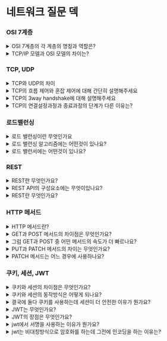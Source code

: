# 네트워크 질문 덱

### OSI 7계층

<details>
  <summary>OSI 7계층의 각 계층의 명칭과 역할은?</summary>

##### 초안  

1계층은 피지컬 계층으로 케이블과 같은 장비를 통한 물리적인 연결으로 데이터를 전기신호로 변환해 전송하고,
2계층은 데이터링크 계층으로 로컬네트워크에서 데이터를 안전하게 전송하는 역할을 하며 mac주소를 사용하고 스위치등의 장비가 있습니다.
3계층은 네트워크 계층으로 라우터와 ip 주소를 사용합니다. 3계층부터 원격지 네트워크와 통신이 가능하며 데이터를 안전하고 빠르게 전송하는 역할을 담당합니다.
4계층은 트랜스포트 계층으로 tcp나 udp 프로토콜을 사용하고 신뢰할 수 있는 데이터를 주고 받을 수 있도록 해준다
5계층은 세션 계층으로 포트를 통해 통신 장치 간에 연결을 관리합니다
6계층은 프레젠테이션 계층으로 압축, 인코딩,디코딩, 암호화,복호화등의 작업을 합니다.
7계층은 어플리케이션 계층으로 사용자가 직접 상호작용하는 계층입니다. http, smtp 등의 프로토콜을 사용합니다

##### chatgpt

물리 계층 (Physical Layer):
역할: 장치 간의 물리적 연결을 다루며, 케이블, 커넥터, 전송 속도 등과 같은 하드웨어 측면을 정의합니다.
기능: 비트 인코딩, 신호 전송, 물리적 토폴로지 및 전송 미디어 특성.

데이터 링크 계층 (Data Link Layer):
역할: 물리 계층 상에서 안정적인 포인트 투 포인트 및 포인트 투 멀티포인트 통신을 보장합니다.
기능: 프레임화, 주소 지정, 오류 감지 및 흐름 제어.
두 개의 하위 계층으로 나뉨: 논리적 링크 제어 (Logical Link Control, LLC) 및 미디어 액세스 제어 (Media Access Control, MAC).

네트워크 계층 (Network Layer):
역할: 다른 네트워크에 위치한 장치 간의 데이터 패킷을 주소 지정, 라우팅 및 전달합니다.
기능: 논리적 주소 지정, 라우팅, 패킷 전달 및 단편화 및 재조립.

전송 계층 (Transport Layer):
역할: 서로 다른 호스트 상의 장치 간의 최종 통신, 신뢰성 및 오류 검출 및 수정을 보장합니다.
기능: 세분화 및 재조립, 흐름 제어, 오류 검출 및 수정, 최종 통신.

세션 계층 (Session Layer):
역할: 응용 프로그램 간에 세션 또는 연결을 관리하여 통신을 설정, 유지 및 종료합니다.
기능: 대화 제어, 동기화 및 세션 관리.

표현 계층 (Presentation Layer):
역할: 데이터 변환, 암호화 및 압축을 다루어 정보가 송신자와 수신자가 이해할 수 있는 형식으로 교환되도록 합니다.
기능: 변환, 암호화, 압축 및 형식 지정.

응용 계층 (Application Layer):
역할: 네트워크 서비스를 최종 사용자 및 응용 프로세스에 직접 제공하며 네트워크와 사용자 소프트웨어 간의 인터페이스 역할을 합니다.
기능: 네트워크 가상 터미널, 파일 전송, 네트워크 관리 및 응용 프로토콜 (예: HTTP, SMTP).
이러한 계층들은 서로 다른 시스템 및 장치 간의 상호 운용성을 표준화하는 포괄적인 프레임워크를 형성합니다.
</details>

<details>
  <summary>TCP/IP 모델과 OSI 모델의 차이는?</summary>
  <br>

  ##### 초안 
  
  tcp/ip모델은 사용되는 프로토콜을 기반으로 실제 네트워크에 사용되며 osi 모델은 보다 이론적인 모델로 네트워크 동작과 다를 수 있지만 여전히 네트워크 문제를 해결하는데 유용합니다.
  <br>

  ##### chatgpt

  레이어 수: OSI에는 7개의 레이어가 있고, TCP/IP에는 4개의 레이어가 있습니다.
  특정 프로토콜: TCP/IP 모델은 실제로 사용되는 프로토콜(TCP, IP 등)을 기반으로 개발된 반면, OSI 모델은 이론적 프레임워크로 만들어졌습니다.
  유연성: TCP/IP 모델은 보다 유연한 것으로 간주되어 특히 인터넷 환경에서 실제 구현을 위해 널리 채택되었습니다.
  실제로 두 모델 모두 참조 지점으로 자주 사용되지만 실제 네트워킹 시나리오에서는 TCP/IP 모델이 더 널리 사용됩니다.
</details>

### TCP, UDP

<details>
  <summary>TCP와 UDP의 차이</summary>
  <h5> 초안 </h5> 
    tcp는 높은 신뢰성을 보장하고 흐름제어, 혼잡제어 같은 기능을 제공하며, 
    udp는 신뢰성보다는 속도을 중요시하고 1대다 전송이 필요한 경우 사용합니다.
  <h5> chatgpt </h5> 
    TCP는 연결 지향적이고 신뢰성 있는 전송을 보장하며, 데이터의 순서를 유지합니다. 
    UDP는 비연결성이며, 데이터 전송에 대한 보장이 없고 순서가 유지되지 않습니다.
</details>

<details>
  <summary>TCP의 흐름 제어와 혼잡 제어에 대해 간단히 설명해주세요</summary>
  <h5> 초안 </h5> 
    흐름제어는 수신자가 데이터를 처리할 수 있도록 데이터 전송량을 조절하는 것이고,
    혼잡제어는 네트워크 혼잡을 방지하기위해 송신측에서 강제로 데이터 전송량을 조절하는 것입니다.
    흐름제어가 송, 수신측 사이의 전송속도를 다루면, 혼잡제어는 라우터를 포함한 보다 넓은 관점에서 전송 문제를 다룹니다.
  <h5> chatgpt </h5> 
    TCP는 흐름 제어를 통해 수신자가 처리할 수 있는 속도로 데이터를 전송하고, 혼잡 제어를 통해 네트워크 혼잡을 방지합니다.
</details>
<details>
  <summary>TCP의 3way handshake에 대해 설명해주세요</summary>
  <h5> 초안 </h5> 
    3way handshake는 tcp에서 안전한 통신을 위한 사전연결작업입니다. 클라이언트가 서버측으로 syn를 보내 연결 요청을 하고, 해당 신호를 받은 서버는 클라이언트로 syn와 ack를 보내 요청을 수락하고, 마지막으로 클라이언트가 서버로 ack를 보내는 것으로 세션을 수립합니다.
  <h5> chatgpt </h5> 
    TCP 연결을 설정하기 위해 세 단계의 통신이 이루어지는데, SYN(연결 요청), SYN-ACK(수락 응답), ACK(연결 수립 확인) 순으로 진행됩니다.
</details>
<details>
  <summary>TCP의 연결설정과정과 종료과정의 단계가 다른 이유는?</summary>
  <h5> 초안 </h5> 
    클라이언트측에서 데이터 전송이 끝나도 서버측은 보낼 데이터가 남아 있을 수 있기 때문에 FIN 신호에 대한 ACK만 보내고, 남은 데이터를 클라이언트에 전송한 후에 자신도 FIN 신호를 보내 종료과정이 설정과정보다 1단계 더 많다.
  <h5> chatgpt </h5> 
</details>


### 로드밸런싱

<details>
  <summary>로드 밸런싱이란 무엇인가요</summary>
  <h5> 초안 </h5> 
    로드밸런싱은 2개이상의 서버를 사용해 트래픽을 분산시키고 가용성을 높히는 기술입니다.
    로드밸런싱을 사용하면 데이터를 빠르고 안정적으로 사용자에게 제공할 수 있습니다.
  <h5> chatgpt </h5> 
    로드 밸런싱은 네트워크나 서버에 가해지는 부하를 여러 대의 서버에 고르게 분산시켜 서버의 성능을 최적화하고 가용성을 높이는 기술입니다.
</details>

<details>
  <summary>로드 밸런싱 알고리즘에는 어떤것이 있나요?</summary>
  <h5> 초안 </h5> 
    알고리즘으로는 라운드로빈, 최소접속방식, 해시 등이 있습니다.
    라운드로빈은 연결된 서버에 순차적으로 부하를 분산하는 방식이고,
    최소접속방식은 활성화된 세션수가 가장 적은 서버에 부하를 분산하는 방식입니다.
    해시는 서버 상태를 고려하지 않고 해시 알고리즘을 통해 어떤 서버에 부하를 분산할지 결정하는 방식으로 항상 같은 장비에 연결해야하는 게임이나 세션기반 서비스에 적합합니다.
  <h5> chatgpt </h5> 
    로드 밸런싱 알고리즘에는 라운드 로빈, 가중 라운드 로빈, 최소 연결, 최소 부하, 최대 처리량 등이 있습니다. 각각의 알고리즘은 특정 상황에 적합하게 사용됩니다.
</details>

<details>
  <summary>로드 밸런서에는 어떤것이 있나요?</summary>
  <h5> 초안 </h5> 
    ip주소와 포트를 기반으로 트래픽을 분산하는 l4 로드밸런서와
    uri, http header, 쿠키 등을 통해 트래픽을 분산하는 l7 로드밸런서가 있습니다.
  <h5> chatgpt </h5> 
    로드 밸런서에는 레이어 4(L4) 밸런서와 레이어 7(L7) 밸런서가 있습니다. L4 밸런서는 전송 계층에서 동작하며 IP 주소와 포트를 기반으로 트래픽을 분배합니다. L7 밸런서는 애플리케이션 계층에서 동작하며 요청의 내용에 따라 분배합니다.
</details>

### REST

<details>
  <summary>REST란 무엇인가요?</summary>
  <h5> 초안 </h5> 
    Representational State Transfer의 약자로 네트워크 리소스를 표현하기 위한 일련의 원칙을 기반으로 하는 아키텍처 디자인입니다.
    반드시 지켜야할 표준은 아니지만 HTTP 프로토콜의 인프라를 사용해 추가적인 인프라 구축이 없고 가독성이 뛰어나 범용적으로 사용되고 있습니다.
  <h5> chatgpt </h5> 
    Representational State Transfer의 약자로, 분산 시스템에서 자원을 표현하고 상태를 전송하기 위한 아키텍처 스타일
</details>

<details>
  <summary>REST API의 구성요소에는 무엇이있나요?</summary>
  <h5> 초안 </h5> 
    REST는 자원, 행위, 표현 세가지 구성요소로 이루어져있습니다.
    자원은 서버에 존재하며 uri를 통해 구분하고,
    행위는 get, post와 같은 http 메서드를 사용합니다.
    마지막으로 리소스는 json, xml 등 다양한 형태로 표현됩니다.
</details>

<details>
  <summary>REST란 무엇인가요?</summary>
  <h5> 초안 </h5> 
    Representational State Transfer의 약자로 네트워크 리소스를 표현하기 위한 일련의 원칙을 기반으로 하는 아키텍처 디자인입니다.
    반드시 지켜야할 표준은 아니지만 HTTP 프로토콜의 인프라를 사용해 추가적인 인프라 구축이 없고 가독성이 뛰어나 범용적으로 사용되고 있습니다.
  <h5> chatgpt </h5> 
    Representational State Transfer의 약자로, 분산 시스템에서 자원을 표현하고 상태를 전송하기 위한 아키텍처 스타일
</details>

### HTTP 메서드

<details>
  <summary>HTTP 메서드란?</summary>
  <h5> 초안 </h5> 
    http 메서드는 요청의 목적을 서버에게 알리는 수단으로 get, post, put, patch, delete 등이 있고 안정성, 멱등성 같은 속성을 가지고 있습니다.
    안정성은 요청시 리소스가 변경되지 않는 성질을 의미하고 get 만이 이 조건을 만족합니다.
    멱등성은 동일한 요청을 여러번 보냈을 때 서버에 미치는 의도된 영향이 동일한 경우를 의미하며 get, put, delete가 멱등성을 가지고 있습니다.
  <h5> chatgpt </h5> 
    HTTP 메서드는 클라이언트가 서버에게 요청을 보낼 때 어떤 종류의 동작을 원하는지를 나타내는 표준화된 방법입니다. 주요 HTTP 메서드로는 GET, POST, PUT, DELETE 등이 있습니다.
</details>

<details>
  <summary>GET과 POST 메서드의 차이점은 무엇인가요?</summary>
  <h5> 초안 </h5> 
    get메서드는 리소스를 조회할 때 사용하고 post는 새로운 리소스를 생성할 때 사용합니다.
    또한 body의 유무나 메서드의 속성으로도 비교할 수 있는데 get은 안정성과 멱등성을 가지고 있고 요청 데이터에 대한 정보를 url에 담아보내기 때문에 body가 없습니다. 
    그에 반해 post는 body에 데이터를 넣어보내고 암호화를 통해 안전하게 데이터를 전송할 수 있습니다.
  <h5> chatgpt </h5> 
    GET 메서드는 정보를 요청하기 위해 사용되며, 요청된 데이터는 URI에 포함되어 전송됩니다. 주로 데이터를 가져오는 데 사용되며, 요청이 캐시될 수 있습니다.
    POST 메서드는 리소스를 생성하거나 업데이트하기 위해 사용되며, 요청된 데이터는 요청 본문에 포함됩니다. 주로 데이터를 전송하고, 요청이 캐시되지 않습니다.
</details>

<details>
  <summary>그럼 GET과 POST 중 어떤 메서드의 속도가 더 빠르나요?</summary>
  <h5> 초안 </h5> 
    일반적으로는 속도에 차이가 없지만 캐시가능성을 고려하면 get이 더 빠르다고 생각합니다. 
  <h5> chatgpt </h5> 
    일반적으로 HTTP 요청의 GET 메서드와 POST 메서드 사이에는 속도에 큰 차이가 없습니다. 둘 사이의 선택은 의도된 목적에 따라 이루어져야 합니다. 즉, 데이터 검색을 위한 GET과 데이터 제출을 위한 POST입니다. 캐싱, 요청 크기, 멱등성 등의 요소가 성능에 영향을 미칠 수 있지만 일반적인 웹 애플리케이션에는 그 영향이 크지 않을 수 있습니다. 궁극적으로 효율성은 특정 사용 사례와 디자인이 얼마나 잘 접착되는지에 따라 달라집니다.
</details>

<details>
  <summary>PUT과 PATCH 메서드의 차이는 무엇인가요?</summary>
  <h5> 초안 </h5> 
    put과 patch 메서드의 차이는 멱등성으로 나눌 수 있습니다.
    put은 해당하는 리소스가 없으면 새로추가하고 있으면 수정하는 동작을 합니다.
    그래서 put은 멱등성을 만족하는데 patch도 동일하게 구현할 경우에는 멱등성을 만족합니다.
    대신 patch의 경우 동작을 "특정값을 10증가시킨다" 처럼 적용하는 것이 가능해 멱등성을 만족하지 못합니다.
  <h5> chatgpt </h5> 
    PUT 메서드는 리소스를 생성하거나 업데이트하기 위해 사용되며, 요청된 데이터는 요청 본문에 포함됩니다. 일반적으로 식별된 리소스의 전체를 업데이트합니다.
    POST 메서드는 리소스를 생성하기 위해 사용되며, 요청된 데이터는 요청 본문에 포함됩니다. 일반적으로 서버가 새 리소스의 URI를 생성합니다.
</details>

<details>
  <summary>PATCH 메서드는 어느 경우에 사용하나요?</summary>
  <h5> 초안 </h5> 
    일반적으로 patch 메서드는 데이터를 부분적으로 수정하는 경우에 사용합니다. 
    요청 body는 수정할 부분만 포함하고 나머지는 기존값이 그대로 유지됩니다. 
    반면에 put 메서드는 데이터의 완전한 교체만 허용합니다.
  <h5> chatgpt </h5> 
    PATCH 메서드는 리소스의 부분적인 업데이트를 수행하기 위해 사용됩니다. 요청 본문에 업데이트할 부분만을 포함하고, 나머지 부분은 변경되지 않은 상태로 유지됩니다.
</details>

### 쿠키, 세션, JWT

<details>
  <summary>쿠키와 세션의 차이점은 무엇인가요?</summary>
  <h5> 초안 </h5> 
    쿠키와 세션의 가장 큰 차이점은 저장되는 장소입니다. 
    쿠키는 클라이언트에 저장되고 세션은 서버에 저장됩니다.
    서버에 저장되는 것으로 인해 세션을 사용할 경우 쿠키보다 보안성이 높지만 같은 서버에 연결해야만 사용할 수 있다는 단점이 있습니다.
    (서버 부하, 확장성 문제 추가)
  <h5> chatgpt </h5> 
    주요 차이는 데이터의 저장 위치입니다. 쿠키는 클라이언트의 브라우저에 저장되고, 세션은 서버에 저장됩니다. 또한, 쿠키는 클라이언트에서 직접 관리되지만, 세션은 서버에서 관리됩니다.
</details>

<details>
  <summary>쿠키와 세션의 동작방식은 어떻게 되나요?</summary>
  <h5> 초안 </h5> 
    클라이언트의 요청에 서버가 응답하면서 헤더에 set-cookie라는 값을 추가합니다.
    응답을 받은 클라이언트는 브라우저에 쿠키를 저장합니다.
    이후 클라이언트가 같은 도메인에 요청을 보낼 때 헤더에 쿠키를 넣어 보내고 이를 통해 서버가 클라이언트를 식별합니다.
    세션은 서버에 사용자 정보를 저장하고 세션아이디를 부여하는 방식으로 동작합니다.
    클라이언트는 세션아이디를 쿠키에 저장하고 서버와 통신할 때 이 쿠키를 헤더에 서버가 사용자를 식별할 수 있게 합니다.
  <h5> chatgpt </h5> 
    쿠키는 서버에서 클라이언트로 전송되어 클라이언트의 로컬 브라우저에 작은 데이터 조각으로 저장됩니다. 이 데이터는 이름-값 쌍으로 이루어져 있고, 서버가 클라이언트에게 응답할 때 Set-Cookie 헤더를 통해 전달됩니다. 클라이언트는 받은 쿠키를 브라우저에 저장하고, 이후 해당 도메인에 다시 요청을 보낼 때마다 브라우저는 자동으로 해당 쿠키를 서버에 함께 전송하여 상태를 유지하게 됩니다. 이를 통해 로그인 상태, 사용자 선호도, 쇼핑 카트 등의 정보를 저장하고 관리할 수 있습니다.
</details>

<details>
  <summary>결국에 둘다 쿠키를 사용하는데 세션이 더 안전한 이유가 뭔가요?</summary>
  <h5> 초안 </h5> 
    세션을 사용할 경우 세션아이디가 아닌 실제 데이터는 클라이언트에서 수정이 불가능 해 상대적으로 안전합니다.
    하지만 세션아이디가 탈취당한경우에는 세션과 쿠키모두 비슷한 보안적인 위험성을 가지고 있다고 생각합니다. 
    이를 막기위해 httponly, secure, samesite 같은 속성을 사용하는 것이 바람직 합니다.
</details>

<details>
  <summary>JWT는 무엇인가요?</summary>
  <h5> 초안 </h5> 
    json web token의 약자로 인증에 필요한 정보를 json 형식의 토큰에 담아 암호화시켜 사용하는 기술입니다.
    헤더, 페이로드, 서명 3가지 정보로 이루어져 있으며 클라이언트쪽에 저장되고 인가 또는 정보 교환에 주로 사용합니다.
  <h5> chatgpt </h5> 
    JWT (JSON Web Token)은 클레임(정보 조각)을 안전하게 전송하기 위한 일련의 표준을 정의한 토큰 기반의 인증 방식으로, JSON 형식으로 구성된 액세스 토큰을 생성하여 정보를 안전하게 전달하는 데 사용됩니다.
</details>

<details>
  <summary>JWT의 장점은 무엇인가요?</summary>
  <h5> 초안 </h5> 
    서명을 사용해 보안성이 뛰어나고 클라이언트에 저장하기 때문에 세션과 비교해 분산시스템에 더 적합한 기술입니다.
    또한 json을 사용해 범용성이 좋습니다.
    (위변조 방지)
  <h5> chatgpt </h5> 
    JWT의 간편한 구조, 자체 포함된 클레임 정보, 보안적 특성 및 분산 환경 지원으로 인해, 웹 및 애플리케이션에서 효과적이고 확장 가능한 토큰 기반 인증 시스템을 구현할 수 있습니다.
</details>

<details>
  <summary>jwt에서 서명을 사용하는 이유가 뭔가요?</summary>
  <h5> 초안 </h5> 
    무결성을 보장하기 위해 사용합니다. 
    서명을 사용하면 헤도와 페이로드가 변경되지 않았는지를 확인할 수 있습니다. 
  <h5> chatgpt </h5> 
    JWT(JSON Web Token)에서 서명(signature)을 사용하는 주요 이유는 토큰의 무결성을 보장하고 토큰이 발급된 서버에서만 검증이 가능하도록 하는 것입니다. 서명은 토큰이 변조되지 않았음을 확인하기 위한 디지털 서명으로 작용합니다.
</details>

<details>
  <summary>jwt는 비대칭방식으로 암호화를 하는데 그전에 인코딩을 하는 이유는?</summary>
  <h5> 초안 </h5> 
  <h5> chatgpt </h5> 
    JWT(JSON Web Token)의 정보를 전송하거나 저장할 때 Base64 인코딩이 사용되는 이유는 주로 두 가지입니다: 가독성 및 전송 효율성입니다.
</details>

